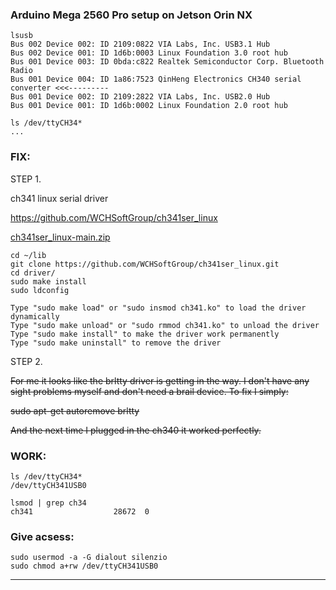 
### Arduino Mega 2560 Pro setup on Jetson Orin NX

```
lsusb
Bus 002 Device 002: ID 2109:0822 VIA Labs, Inc. USB3.1 Hub             
Bus 002 Device 001: ID 1d6b:0003 Linux Foundation 3.0 root hub
Bus 001 Device 003: ID 0bda:c822 Realtek Semiconductor Corp. Bluetooth Radio 
Bus 001 Device 004: ID 1a86:7523 QinHeng Electronics CH340 serial converter <<<---------
Bus 001 Device 002: ID 2109:2822 VIA Labs, Inc. USB2.0 Hub             
Bus 001 Device 001: ID 1d6b:0002 Linux Foundation 2.0 root hub
```
```
ls /dev/ttyCH34*
...
```
### FIX:

STEP 1.

ch341 linux serial driver

https://github.com/WCHSoftGroup/ch341ser_linux

[ch341ser_linux-main.zip](ROS2/Arduino_MEGA_2560_PRO/ch341ser_linux-main.zip)<br/>


```
cd ~/lib
git clone https://github.com/WCHSoftGroup/ch341ser_linux.git
cd driver/
sudo make install
sudo ldconfig 
```

```
Type "sudo make load" or "sudo insmod ch341.ko" to load the driver dynamically
Type "sudo make unload" or "sudo rmmod ch341.ko" to unload the driver
Type "sudo make install" to make the driver work permanently
Type "sudo make uninstall" to remove the driver
```

STEP 2.

~~For me it looks like the brltty driver is getting in the way. I don't have any sight problems myself and don't need a brail device. To fix I simply:~~

~~sudo apt-get autoremove brltty~~

~~And the next time I plugged in the ch340 it worked perfectly.~~

### WORK:
```
ls /dev/ttyCH34*
/dev/ttyCH341USB0
```
```
lsmod | grep ch34
ch341                  28672  0
```

### Give acsess:
```
sudo usermod -a -G dialout silenzio
sudo chmod a+rw /dev/ttyCH341USB0
```



_________
